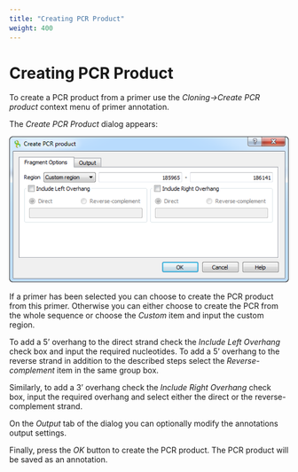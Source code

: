 ```yaml
---
title: "Creating PCR Product"
weight: 400
---
```



# Creating PCR Product

To create a PCR product from a primer use the _Cloning->Create PCR product_ context menu of primer annotation.

The _Create PCR Product_ dialog appears:


![](/images/65930774/65930775.png)

If a primer has been selected you can choose to create the PCR product from this primer. Otherwise you can either choose to create the PCR from the whole sequence or choose the _Custom_ item and input the custom region.

To add a 5’ overhang to the direct strand check the _Include Left Overhang_ check box and input the required nucleotides. To add a 5’ overhang to the reverse strand in addition to the described steps select the _Reverse-complement_ item in the same group box.

Similarly, to add a 3’ overhang check the _Include Right Overhang_ check box, input the required overhang and select either the direct or the reverse-complement strand.

On the _Output_ tab of the dialog you can optionally modify the annotations output settings.

Finally, press the _OK_ button to create the PCR product. The PCR product  will be saved as an annotation.
